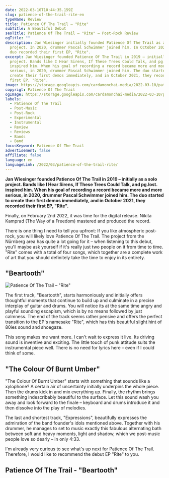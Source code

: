 ```yaml
---
date: 2022-03-10T10:44:35.159Z
slug: patience-of-the-trail-rite-en
typeName: Review
title: Patience Of The Trail – "Rite"
subTitle: A Beautiful Debut
seoTitle: Patience Of The Trail – "Rite" – Post-Rock Review
ogTitle: ""
description: Jan Wiesinger initially founded Patience Of The Trail as a solo
  project. In 2020, drummer Pascal Schwimmer joined him. In October 2021, the
  duo recorded their first EP, "Rite".
excerpt: Jan Wiesinger founded Patience Of The Trail in 2019 – initially a solo
  project. Bands like I Hear Sirens, If These Trees Could Talk, and pg.lost.
  inspired him. When his goal of recording a record became more and more
  serious, in 2020, drummer Pascal Schwimmer joined him. The duo started to
  create their first demos immediately, and in October 2021, they recorded their
  first EP, "Rite".
image: https://storage.googleapis.com/cardamonchai-media/2022-03-10/patience-of-the-trail-jpg-imagine-080808_63686d_1024_768/640.webp
copyrigt: Patience Of The Trail
ogImage: https://storage.googleapis.com/cardamonchai-media/2022-03-10/patience-of-the-trail-fb-png-imagine-080808_53585d_1200_628/640.webp
labels:
  - Patience Of The Trail
  - Post-Music
  - Post-Rock
  - Experimental
  - Instrumental
  - Review
  - Reviews
  - Bands
  - Band
focusKeyword: Patience Of The Trail
advertisement: false
affiliate: false
language: en
languageLink: /2022/03/patience-of-the-trail-rite/
---
```

**Jan Wiesinger founded Patience Of The Trail in 2019 – initially as a solo project. Bands like I Hear Sirens, If These Trees Could Talk, and pg.lost. inspired him. When his goal of recording a record became more and more serious, in 2020, drummer Pascal Schwimmer joined him. The duo started to create their first demos immediately, and in October 2021, they recorded their first EP, "Rite".**

Finally, on February 2nd 2022, it was time for the digital release. Nikita Kamprad (The Way of a Freedom) mastered and produced the record. 

There is one thing I need to tell you upfront: If you like atmospheric post-rock, you will likely love Patience Of The Trail. The project from the Nürnberg area has quite a lot going for it – when listening to this debut, you'll maybe ask yourself if it's really just two people on it from time to time. "Rite" comes with a total of four songs, which together are a complete work of art that you should definitely take the time to enjoy in its entirety.

## "Beartooth"

![Patience Of The Trail – "Rite"](https://storage.googleapis.com/cardamonchai-media/2022-03-10/cover-jpg-imagine-080808_2d2d2d_3000_3000/640.webp "Patience Of The Trail – \\\"Rite\\\"")

The first track, "Beartooth", starts harmoniously and initially offers thoughtful moments that continue to build up and culminate in a precise interplay of guitar and drums. You will notice its at the same time angry and playful sounding escapism, which is by no means followed by just calmness. The end of the track seems rather pensive and offers the perfect transition to the EP's namesake "Rite", which has this beautiful slight hint of 80ies sound and shoegaze. 

This song makes me want more. I can't wait to express it live. Its driving sound is inventive and exciting. The little touch of punk attitude suits the instrumental piece well. There is no need for lyrics here – even if I could think of some.

## "The Colour Of Burnt Umber"

"The Colour Of Burnt Umber" starts with something that sounds like a xylophone? A certain air of uncertainty initially underpins the whole piece. Then the drums kick in and mix everything up. Finally, the rhythm brings something indescribably beautiful to the surface. Let this sound wash you away and look forward to the finale – keyboard and drums introduce it and then dissolve into the play of melodies.

The last and shortest track, "Expressions", beautifully expresses the admiration of the band founder's idols mentioned above. Together with his drummer, he manages to set to music exactly this fabulous alternating bath between soft and heavy moments, light and shadow, which we post-music people love so dearly – in only 4:33.

I'm already very curious to see what's up next for Patience Of The Trail. Therefore, I would like to recommend the debut EP "Rite" to you.

## Patience Of The Trail - "Beartooth"

<YouTube id="UUdt8VjlEVU" />